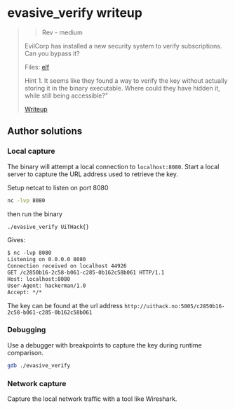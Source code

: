 # evasive_verify writeup

> > Rev - medium
>
> EvilCorp has installed a new security system to verify subscriptions. Can you bypass it?
>
> Files: [elf](src/evasive_verify)
>
> Hint 1. It seems like they found a way to verify the key without actually storing it in the binary executable.
> Where could they have hidden it, while still being accessible?"
>
> [Writeup](writeup/README.md)

## Author solutions

### Local capture

The binary will attempt a local connection to `localhost:8080`. Start a local server to capture the URL address used to retrieve the key.

Setup netcat to listen on port 8080

```bash
nc -lvp 8080
```

then run the binary

```bash
./evasive_verify UiTHack{}
```

Gives:

```txt
$ nc -lvp 8080
Listening on 0.0.0.0 8080
Connection received on localhost 44926
GET /c2850b16-2c58-b061-c285-0b162c58b061 HTTP/1.1
Host: localhost:8080
User-Agent: hackerman/1.0
Accept: */*
```

The key can be found at the url address `http://uithack.no:5005/c2850b16-2c58-b061-c285-0b162c58b061`

### Debugging

Use a debugger with breakpoints to capture the key during runtime comparison.

```bash
gdb ./evasive_verify


```

### Network capture

Capture the local network traffic with a tool like Wireshark.
